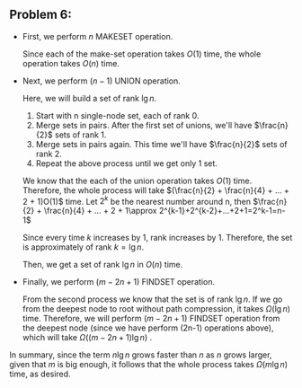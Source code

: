 ## Problem 6:

- First, we perform $n$ MAKESET operation. 

    Since each of the make-set operation takes $O(1)$ time,
    the whole operation takes $O(n)$ time.

- Next, we perform $(n-1)$ UNION operation.

    Here, we will build a set of rank $\lg n$.

    1. Start with n single-node set, each of rank 0.
    2. Merge sets in pairs. After the first set of unions, we'll have $\frac{n}{2}$ sets of rank 1.
    3. Merge sets in pairs again. This time we'll have $\frac{n}{2}$ sets of rank 2.
    4. Repeat the above process until we get only $1$ set.

    We know that the each of the union operation takes $O(1)$ time. 
    Therefore, the whole process will take
    $(\frac{n}{2} + \frac{n}{4} + ... + 2 + 1)O(1)$ time.
    Let $2^{k}$ be the nearest number around n, then
    $\frac{n}{2} + \frac{n}{4} + ... + 2 + 1\approx 2^{k-1}+2^{k-2}+...+2+1=2^k-1=n-1$

    Since every time $k$ increases by 1, rank increases by 1. Therefore, the set is approximately of rank $k=\lg n$. 

    Then, we get a set of rank $\lg n$ in $O(n)$ time.


- Finally, we perform $(m-2n+1)$ FINDSET operation.

    From the second process we know that the set is of rank $\lg n$. If we go from the deepest node to root without path compression, it takes 
    $\Omega(\lg n)$ time. 
    Therefore, we will perform $(m-2n+1)$ FINDSET operation from the deepest node (since we have perform (2n-1) operations above), 
    which will take $\Omega((m-2n+1)\lg n)$ .

In summary, since the term $n\lg n$ grows faster than 
$n$ as $n$ grows larger, given that $m$ is big enough, 
it follows that the whole process takes $\Omega(m\lg n)$ time, as desired.